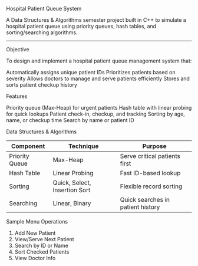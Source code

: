 Hospital Patient Queue System

A Data Structures & Algorithms semester project built in C++ to simulate a hospital patient queue using priority queues, hash tables, and sorting/searching algorithms.

---------------------------------------------------------------------------

Objective

To design and implement a hospital patient queue management system that:

 Automatically assigns unique patient IDs
 Prioritizes patients based on severity
 Allows doctors to manage and serve patients efficiently
 Stores and sorts patient checkup history


Features

 Priority queue (Max-Heap) for urgent patients
 Hash table with linear probing for quick lookups
 Patient check-in, checkup, and tracking
 Sorting by age, name, or checkup time
 Search by name or patient ID


Data Structures & Algorithms

| Component      | Technique        					      |                     Purpose             |
|----------------|------------------------------------------------------------|-----------------------------------------|
| Priority Queue | Max-Heap         					      | Serve critical patients first           |
| Hash Table     | Linear Probing   					      | Fast ID-based lookup                    |
| Sorting        | Quick, Select, Insertion Sort 			      | Flexible record sorting    		|
| Searching      | Linear, Binary   					      | Quick searches in patient history       |


Sample Menu Operations

1. Add New Patient
2. View/Serve Next Patient
3. Search by ID or Name
4. Sort Checked Patients
5. View Doctor Info

